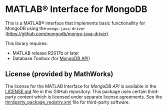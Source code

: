 # MATLAB® Interface for MongoDB

This is a MATLAB® interface that implements basic functionallity for MongoDB using the  `mongo-java-driver` (https://github.com/mongodb/mongo-java-driver).

This library requires:
* MATLAB release R2017b or later
* Database Toolbox (for [MongoDB API](https://de.mathworks.com/help/database/ug/mongo.html))

## License (provided by MathWorks)
The license for the MATLAB Interface for *MongoDB API* is available in the [LICENSE.md](LICENSE.txt) file in this GitHub repository. This package uses certain third-party content which is licensed under separate license agreements. See the [thirdparty_package_registry.xml](registry/thirdparty_package_registry.xml) file for third-party software.